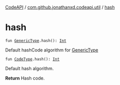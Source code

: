 [CodeAPI](../index.md) / [com.github.jonathanxd.codeapi.util](index.md) / [hash](.)

# hash

`fun `[`GenericType`](../com.github.jonathanxd.codeapi.type/-generic-type/index.md)`.hash(): `[`Int`](https://kotlinlang.org/api/latest/jvm/stdlib/kotlin/-int/index.html)

Default hashCode algorithm for [GenericType](../com.github.jonathanxd.codeapi.type/-generic-type/index.md)

`fun `[`CodeType`](../com.github.jonathanxd.codeapi.type/-code-type/index.md)`.hash(): `[`Int`](https://kotlinlang.org/api/latest/jvm/stdlib/kotlin/-int/index.html)

Default hash algorithm.

**Return**
Hash code.

